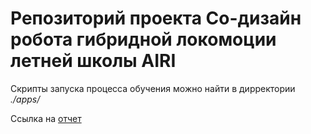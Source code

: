 # Репозиторий проекта Со-дизайн робота гибридной локомоции летней школы AIRI

Скрипты запуска процесса обучения можно найти в дирректории *./apps/*

Ссылка на [отчет](https://docs.google.com/document/d/1tdW2XGwlyqLLGHqRc42NOWkJK84U0Exm723ULfpPi38/edit?usp=sharing)
